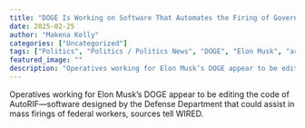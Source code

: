 ```yaml
---
title: "DOGE Is Working on Software That Automates the Firing of Government Workers"
date: 2025-02-25
author: "Makena Kelly"
categories: ["Uncategorized"]
tags: ["Politics", "Politics / Politics News", "DOGE", "Elon Musk", "artificial intelligence", "Donald Trump", "software", "government", "politics", "Rapid Fire"]
featured_image: ""
description: "Operatives working for Elon Musk’s DOGE appear to be editing the code of AutoRIF—software designed by the Defense Department that could assist in mass firings o..."
---
```


Operatives working for Elon Musk’s DOGE appear to be editing the code of AutoRIF—software designed by the Defense Department that could assist in mass firings of federal workers, sources tell WIRED.
